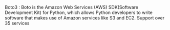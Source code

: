 Boto3 :
Boto is the Amazon Web Services (AWS) SDK(Software  Development  Kit) for Python, which allows Python developers to write software that makes use of Amazon services like S3 and EC2. 
Support over  35 services

